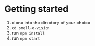 # Getting started
1. clone into the directory of your choice
2. `cd smell-o-vision`
3. run `npm install`
4. run `npm start`